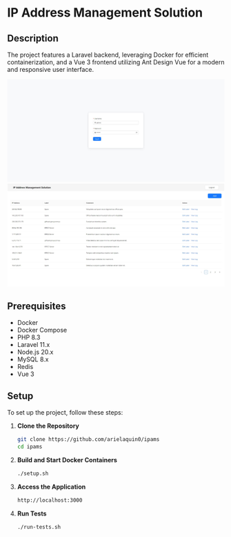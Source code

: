 # IP Address Management Solution

## Description

The project features a Laravel backend, leveraging Docker for efficient containerization, and a Vue 3 frontend utilizing Ant Design Vue for a modern and responsive user interface.

![Login page](frontend/public/assets/login.jpg)
![Home page](frontend/public/assets/home.jpg)

## Prerequisites

- Docker
- Docker Compose
- PHP 8.3
- Laravel 11.x
- Node.js 20.x
- MySQL 8.x
- Redis
- Vue 3

## Setup

To set up the project, follow these steps:

1. **Clone the Repository**
   ```bash
   git clone https://github.com/arielaquin0/ipams
   cd ipams

2. **Build and Start Docker Containers**
    ```bash
   ./setup.sh

3. **Access the Application**
    ```bash
   http://localhost:3000

4. **Run Tests**
    ```bash
   ./run-tests.sh
